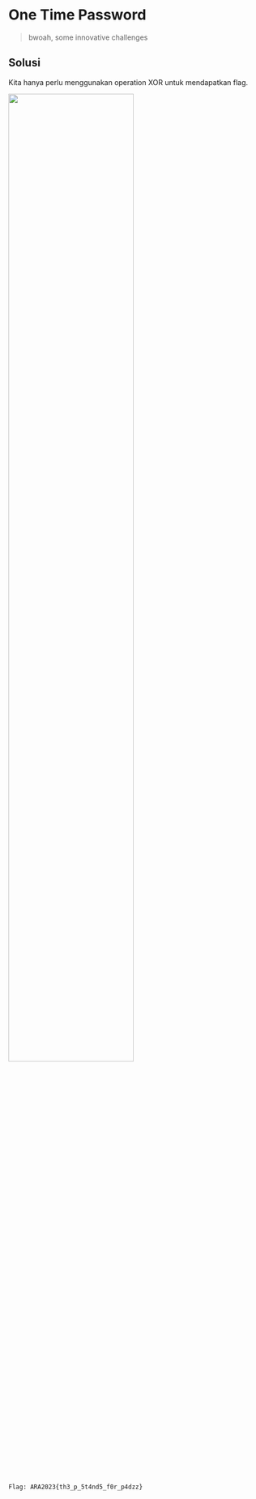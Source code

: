 # One Time Password

> bwoah, some innovative challenges

## Solusi

Kita hanya perlu menggunakan operation XOR untuk mendapatkan flag.

<img src="https://github.com/jjchoNC/ctf-writeups/blob/main/ARA%20CTF%202023/Cryptography/One%20Time%20Password/images/image-001.png" width="70%" height="auto" />


```
Flag: ARA2023{th3_p_5t4nd5_f0r_p4dzz}
```

